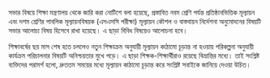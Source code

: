 সভার বিষয়ে শিক্ষা মন্ত্রণালয় থেকে জারি করা নোটিশে বলা হয়েছে, প্রস্তাবিত নবম শ্রেণি পর্যন্ত প্রতিষ্ঠানভিত্তিক মূল্যায়ন এবং দশম শ্রেণির পাবলিক মূল্যায়নবিষয়ক (এসএসসি পরীক্ষা) মূল্যায়ন কৌশল ও বাস্তবায়ন নির্দেশনা অনুমোদনের বিষয়টি সভার আলোচ্য বিষয় হিসেবে রাখা হয়েছে। এ ছাড়া বিবিধ বিষয়েও আলোচনা হবে।

শিক্ষাবর্ষের ছয় মাস শেষ হতে চললেও নতুন শিক্ষাক্রম অনুযায়ী মূল্যায়ন কাঠামো চূড়ান্ত না হওয়ায় পরিকল্পনা অনুযায়ী কার্যক্রম পরিচালনার বিষয়টি অনিশ্চয়তার মুখে পড়ে। এ ছাড়া শিক্ষক-শিক্ষার্থীরাও রয়েছে বিভ্রান্তির মধ্যে। তাই সংশ্লিষ্ট ব্যক্তিদের পরামর্শ হলো, দ্রুততম সময়ের মধ্যে মূল্যায়ন কাঠামো চূড়ান্ত করে সংশ্লিষ্ট সবাইকে জানিয়ে দেওয়া উচিত।
